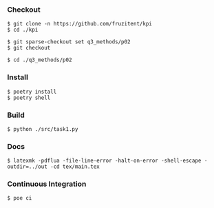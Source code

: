 ### Checkout
```shell
$ git clone -n https://github.com/fruzitent/kpi
$ cd ./kpi

$ git sparse-checkout set q3_methods/p02
$ git checkout

$ cd ./q3_methods/p02
```

### Install
```shell
$ poetry install
$ poetry shell
```

### Build
```shell
$ python ./src/task1.py
```

### Docs
```shell
$ latexmk -pdflua -file-line-error -halt-on-error -shell-escape -outdir=../out -cd tex/main.tex
```

### Continuous Integration
```shell
$ poe ci
```
